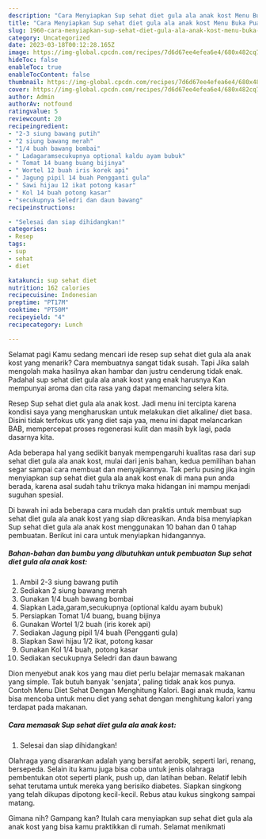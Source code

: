 ```yaml
---
description: "Cara Menyiapkan Sup sehat diet gula ala anak kost Menu Buka Puas"
title: "Cara Menyiapkan Sup sehat diet gula ala anak kost Menu Buka Puas"
slug: 1960-cara-menyiapkan-sup-sehat-diet-gula-ala-anak-kost-menu-buka-puas
category: Uncategorized
date: 2023-03-18T00:12:28.165Z
image: https://img-global.cpcdn.com/recipes/7d6d67ee4efea6e4/680x482cq70/sup-sehat-diet-gula-ala-anak-kost-foto-resep-utama.jpg
hideToc: false
enableToc: true
enableTocContent: false
thumbnail: https://img-global.cpcdn.com/recipes/7d6d67ee4efea6e4/680x482cq70/sup-sehat-diet-gula-ala-anak-kost-foto-resep-utama.jpg
cover: https://img-global.cpcdn.com/recipes/7d6d67ee4efea6e4/680x482cq70/sup-sehat-diet-gula-ala-anak-kost-foto-resep-utama.jpg
author: Admin
authorAv: notfound
ratingvalue: 5
reviewcount: 20
recipeingredient:
- "2-3 siung bawang putih"
- "2 siung bawang merah"
- "1/4 buah bawang bombai"
- " Ladagaramsecukupnya optional kaldu ayam bubuk"
- " Tomat 14 buang buang bijinya"
- " Wortel 12 buah iris korek api"
- " Jagung pipil 14 buah Pengganti gula"
- " Sawi hijau 12 ikat potong kasar"
- " Kol 14 buah potong kasar"
- "secukupnya Seledri dan daun bawang"
recipeinstructions:

- "Selesai dan siap dihidangkan!"
categories:
- Resep
tags:
- sup
- sehat
- diet

katakunci: sup sehat diet 
nutrition: 162 calories
recipecuisine: Indonesian
preptime: "PT17M"
cooktime: "PT50M"
recipeyield: "4"
recipecategory: Lunch

---
```



Selamat pagi Kamu sedang mencari ide resep sup sehat diet gula ala anak kost yang menarik? Cara membuatnya sangat tidak susah. Tapi Jika salah mengolah maka hasilnya akan hambar dan justru cenderung tidak enak. Padahal sup sehat diet gula ala anak kost yang enak harusnya Kan mempunyai aroma dan cita rasa yang dapat memancing selera kita.


Resep Sup sehat diet gula ala anak kost. Jadi menu ini tercipta karena kondisi saya yang mengharuskan untuk melakukan diet alkaline/ diet basa. Disini tidak terfokus utk yang diet saja yaa, menu ini dapat melancarkan BAB, mempercepat proses regenerasi kulit dan masih byk lagi, pada dasarnya kita.

Ada beberapa hal yang sedikit banyak mempengaruhi kualitas rasa dari sup sehat diet gula ala anak kost, mulai dari jenis bahan, kedua pemilihan bahan segar sampai cara membuat dan menyajikannya. Tak perlu pusing jika ingin menyiapkan sup sehat diet gula ala anak kost enak di mana pun anda berada, karena asal sudah tahu triknya maka hidangan ini mampu menjadi suguhan spesial.


Di bawah ini ada beberapa cara mudah dan praktis untuk membuat sup sehat diet gula ala anak kost yang siap dikreasikan. Anda bisa menyiapkan Sup sehat diet gula ala anak kost menggunakan 10 bahan dan 0 tahap pembuatan. Berikut ini cara untuk menyiapkan hidangannya.

<!--inarticleads1-->

##### Bahan-bahan dan bumbu yang dibutuhkan untuk pembuatan Sup sehat diet gula ala anak kost:

1. Ambil 2-3 siung bawang putih
1. Sediakan 2 siung bawang merah
1. Gunakan 1/4 buah bawang bombai
1. Siapkan  Lada,garam,secukupnya (optional kaldu ayam bubuk)
1. Persiapkan  Tomat 1/4 buang, buang bijinya
1. Gunakan  Wortel 1/2 buah (iris korek api)
1. Sediakan  Jagung pipil 1/4 buah (Pengganti gula)
1. Siapkan  Sawi hijau 1/2 ikat, potong kasar
1. Gunakan  Kol 1/4 buah, potong kasar
1. Sediakan secukupnya Seledri dan daun bawang


Dion menyebut anak kos yang mau diet perlu belajar memasak makanan yang simple. Tak butuh banyak &#39;senjata&#39;, paling tidak anak kos punya. Contoh Menu Diet Sehat Dengan Menghitung Kalori. Bagi anak muda, kamu bisa mencoba untuk menu diet yang sehat dengan menghitung kalori yang terdapat pada makanan. 

<!--inarticleads2-->

##### Cara memasak Sup sehat diet gula ala anak kost:


1. Selesai dan siap dihidangkan!

Olahraga yang disarankan adalah yang bersifat aerobik, seperti lari, renang, bersepeda. Selain itu kamu juga bisa coba untuk jenis olahraga pembentukan otot seperti plank, push up, dan latihan beban. Relatif lebih sehat terutama untuk mereka yang berisiko diabetes. Siapkan singkong yang telah dikupas dipotong kecil-kecil. Rebus atau kukus singkong sampai matang. 

Gimana nih? Gampang kan? Itulah cara menyiapkan sup sehat diet gula ala anak kost yang bisa kamu praktikkan di rumah. Selamat menikmati
